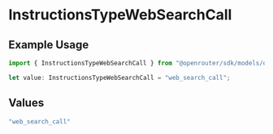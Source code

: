 # InstructionsTypeWebSearchCall

## Example Usage

```typescript
import { InstructionsTypeWebSearchCall } from "@openrouter/sdk/models/operations";

let value: InstructionsTypeWebSearchCall = "web_search_call";
```

## Values

```typescript
"web_search_call"
```